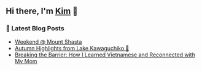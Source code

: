 ## Hi there, I'm [Kim](https://kim-nguyenkhn.github.io/) 👋

### 📕 Latest Blog Posts
<!-- BLOG-POST-LIST:START -->
- [Weekend @ Mount Shasta](https://kimception.blog/2025/03/24/weekend-mount-shasta/)
- [Autumn Highlights from Lake Kawaguchiko 🍂](https://kimception.blog/2025/02/15/autumn-highlights-from-lake-kawaguchiko/)
- [Breaking the Barrier: How I Learned Vietnamese and Reconnected with My Mom](https://kimception.blog/2023/12/08/learning-vietnamese-in-my-30s-as-a-vietnamese-american-viet-kieu-hoc-noi-tieng-viet-trong-khi-tuoi-30s-cua-minh/)
<!-- BLOG-POST-LIST:END -->
